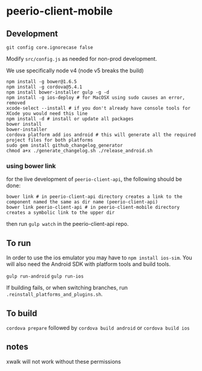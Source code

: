 # peerio-client-mobile

## Development

`git config core.ignorecase false`

Modify `src/config.js` as needed for non-prod development.

We use specifically node v4 (node v5 breaks the build)

```
npm install -g bower@1.6.5
npm install -g cordova@5.4.1
npm install bower-installer gulp -g -d
npm install -g ios-deploy # for MacOSX using sudo causes an error, removed
xcode-select --install # if you don't already have console tools for XCode you would need this line
npm install -d # install or update all packages
bower install
bower-installer
cordova platform add ios android # this will generate all the required project files for both platforms
sudo gem install github_changelog_generator
chmod a+x ./generate_changelog.sh ./release_android.sh
```

### using bower link

for the live development of `peerio-client-api`, the following should be done:

```
bower link # in peerio-client-api directory creates a link to the component named the same as dir name (peerio-client-api)
bower link peerio-client-api # in peerio-client-mobile directory creates a symbolic link to the upper dir
```

then run `gulp watch` in the peerio-client-api repo.

## To run

In order to use the ios emulator you may have to `npm install ios-sim`. You will also need the Android SDK with platform tools and build tools. 

`gulp run-android`
`gulp run-ios`

If building fails, or when switching branches, run `.reinstall_platforms_and_plugins.sh`. 

## To build

`cordova prepare` followed by `cordova build android` or `cordova build ios`

## notes
xwalk will not work without these permissions
<uses-permission android:name="android.permission.ACCESS_WIFI_STATE" />
<uses-permission android:name="android.permission.ACCESS_NETWORK_STATE" />
